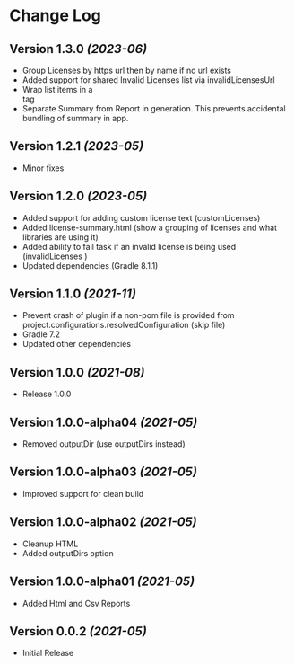 Change Log
==========

Version 1.3.0 *(2023-06)*
-------------------------
* Group Licenses by https url then by name if no url exists
* Added support for shared Invalid Licenses list via invalidLicensesUrl
* Wrap list items in a <ul></ul> tag
* Separate Summary from Report in generation. This prevents accidental bundling of summary in app.

Version 1.2.1 *(2023-05)*
-------------------------
* Minor fixes

Version 1.2.0 *(2023-05)*
-------------------------
* Added support for adding custom license text (customLicenses)
* Added license-summary.html (show a grouping of licenses and what libraries are using it)
* Added ability to fail task if an invalid license is being used (invalidLicenses )
* Updated dependencies (Gradle 8.1.1)

Version 1.1.0 *(2021-11)*
-------------------------
* Prevent crash of plugin if a non-pom file is provided from project.configurations.resolvedConfiguration (skip file)
* Gradle 7.2
* Updated other dependencies

Version 1.0.0 *(2021-08)*
-------------------------
* Release 1.0.0

Version 1.0.0-alpha04 *(2021-05)*
-------------------------
* Removed outputDir (use outputDirs instead)

Version 1.0.0-alpha03 *(2021-05)*
-------------------------
* Improved support for clean build

Version 1.0.0-alpha02 *(2021-05)*
-------------------------
* Cleanup HTML
* Added outputDirs option

Version 1.0.0-alpha01 *(2021-05)*
-------------------------
* Added Html and Csv Reports

Version 0.0.2 *(2021-05)*
-------------------------
* Initial Release
